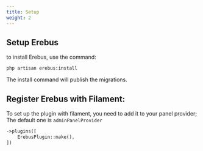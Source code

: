 ```yaml
---
title: Setup
weight: 2
---
```


## Setup Erebus

to install Erebus, use the command:

`php artisan erebus:install`

The install command will publish the migrations.

## Register Erebus with Filament:

To set up the plugin with filament, you need to add it to your panel provider; The default one is `adminPanelProvider`

```php
->plugins([
    ErebusPlugin::make(),
])
```
